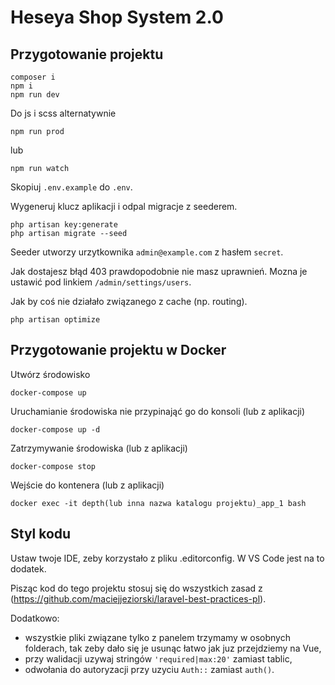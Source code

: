 # Heseya Shop System 2.0

## Przygotowanie projektu
```
composer i
npm i
npm run dev
```

Do js i scss alternatywnie
```
npm run prod
```
lub
```
npm run watch
```

Skopiuj `.env.example` do `.env`.

Wygeneruj klucz aplikacji i odpal migracje z seederem.
```
php artisan key:generate
php artisan migrate --seed
```

Seeder utworzy urzytkownika `admin@example.com` z hasłem `secret`.

Jak dostajesz błąd 403 prawdopodobnie nie masz uprawnień. Mozna je ustawić pod linkiem `/admin/settings/users`.

Jak by coś nie działało związanego z cache (np. routing).
```
php artisan optimize
```

## Przygotowanie projektu w Docker
Utwórz środowisko
```
docker-compose up
```

Uruchamianie środowiska nie przypinająć go do konsoli (lub z aplikacji)
```
docker-compose up -d
```

Zatrzymywanie środowiska (lub z aplikacji)
```
docker-compose stop
```

Wejście do kontenera (lub z aplikacji)
```
docker exec -it depth(lub inna nazwa katalogu projektu)_app_1 bash
```

## Styl kodu
Ustaw twoje IDE, zeby korzystało z pliku .editorconfig. W VS Code jest na to dodatek.

Pisząc kod do tego projektu stosuj się do wszystkich zasad z (https://github.com/maciejjeziorski/laravel-best-practices-pl).

Dodatkowo:
- wszystkie pliki związane tylko z panelem trzymamy w osobnych folderach, tak zeby dało się je usunąc łatwo jak juz przejdziemy na Vue,
- przy walidacji uzywaj stringów `'required|max:20'` zamiast tablic,
- odwołania do autoryzacji przy uzyciu `Auth::` zamiast `auth()`.
